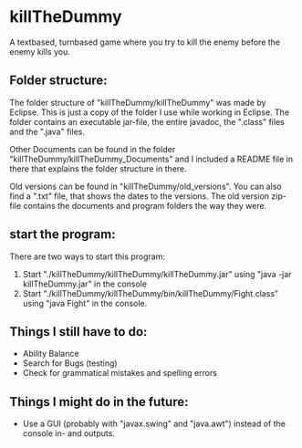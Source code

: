 # killTheDummy
A textbased, turnbased game where you try to kill the enemy before the enemy kills you.

## Folder structure:
The folder structure of "killTheDummy/killTheDummy" was made by Eclipse. This is just a copy of the folder I use while working in Eclipse.
The folder contains an executable jar-file, the entire javadoc, the ".class" files and the ".java" files.

Other Documents can be found in the folder "killTheDummy/killTheDummy_Documents" and I included a README file in there that explains the folder structure in there.

Old versions can be found in "killTheDummy/old_versions". You can also find a ".txt" file, that shows the dates to the versions. The old version zip-file contains the documents and program folders the way they were.

## start the program:
There are two ways to start this program:
1. Start "./killTheDummy/killTheDummy/killTheDummy.jar" using "java -jar killTheDummy.jar" in the console
2. Start "./killTheDummy/killTheDummy/bin/killTheDummy/Fight.class" using "java Fight" in the console.

## Things I still have to do:
- Ability Balance
- Search for Bugs (testing)
- Check for grammatical mistakes and spelling errors

## Things I might do in the future:
- Use a GUI (probably with "javax.swing" and "java.awt") instead of the console in- and outputs.
